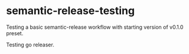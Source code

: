 # semantic-release-testing

Testing a basic semantic-release workflow with starting version of v0.1.0 preset.

Testing go releaser.








